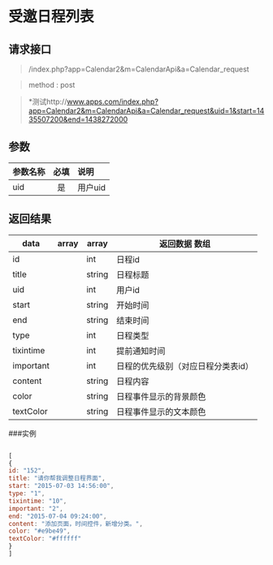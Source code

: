 # 受邀日程列表
## 请求接口 

> /index.php?app=Calendar2&m=CalendarApi&a=Calendar_request

>  method : post

> *测试http://www.apps.com/index.php?app=Calendar2&m=CalendarApi&a=Calendar_request&uid=1&start=1435507200&end=1438272000
## 参数

| 参数名称      |    必填 | 说明  |
| :-------- | :--------:| :-- |
|uid| 是| 用户uid  |


## 返回结果

|data|array | array | 返回数据 数组|
|----|----|----|-----|
|id| |int|日程id|
|title||string|日程标题|
|uid||int|用户id|
|start||string|开始时间|
|end||string|结束时间|
|type  ||int|日程类型|
|tixintime|  |int|提前通知时间|
|important|  |int|日程的优先级别（对应日程分类表id）|
|content|  |string|日程内容|
|color|  |string|日程事件显示的背景颜色|
|textColor|  |string|日程事件显示的文本颜色|
###实例
``` javascript

[
{
id: "152",
title: "请你帮我调整日程界面",
start: "2015-07-03 14:56:00",
type: "1",
tixintime: "10",
important: "2",
end: "2015-07-04 09:24:00",
content: "添加页面，时间控件，新增分类。",
color: "#e9be49",
textColor: "#ffffff"
}
]
